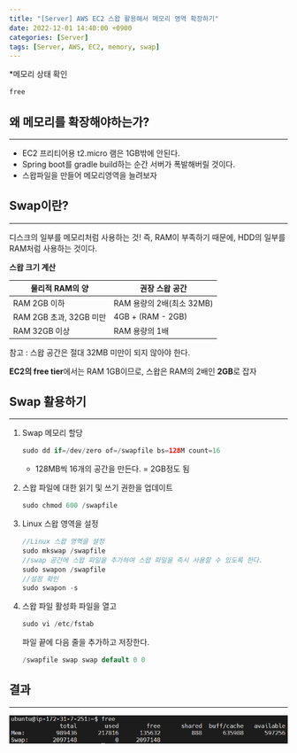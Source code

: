 ```yaml
---
title: "[Server] AWS EC2 스왑 활용해서 메모리 영역 확장하기"
date: 2022-12-01 14:40:00 +0900
categories: [Server]
tags: [Server, AWS, EC2, memory, swap]
---
```

*메모리 상태 확인

```java
free
```

## 왜 메모리를 확장해야하는가?

---

- EC2 프리티어용 t2.micro 램은 1GB밖에 안된다.
- Spring boot를 gradle build하는 순간 서버가 폭발해버릴 것이다.
- 스왑파일을 만들어 메모리영역을 늘려보자

## Swap이란?

---

디스크의 일부를 메모리처럼 사용하는 것! 즉, RAM이 부족하기 때문에, HDD의 일부를 RAM처럼 사용하는 것이다.

**스왑 크기 계산**

| 물리적 RAM의 양 | 권장 스왑 공간 |
| --- | --- |
| RAM 2GB 이하 | RAM 용량의 2배(최소 32MB) |
| RAM 2GB 초과, 32GB 미만 | 4GB + (RAM - 2GB) |
| RAM 32GB 이상 | RAM 용량의 1배 |

참고 : 스왑 공간은 절대 32MB 미만이 되지 않아야 한다.

**EC2의 free tier**에서는 RAM 1GB이므로, 스왑은 RAM의 2배인 **2GB**로 잡자

## Swap 활용하기

---

1. Swap 메모리 할당
    
    ```java
    sudo dd if=/dev/zero of=/swapfile bs=128M count=16
    ```
    
    - 128MB씩 16개의 공간을 만든다. = 2GB정도 됨

1. 스왑 파일에 대한 읽기 및 쓰기 권한을 업데이트
    
    ```java
    sudo chmod 600 /swapfile
    ```
    
2. Linux 스왑 영역을 설정
    
    ```java
    //Linux 스왑 영역을 설정
    sudo mkswap /swapfile
    //swap 공간에 스왑 파일을 추가하여 스왑 파일을 즉시 사용할 수 있도록 한다.
    sudo swapon /swapfile
    //설정 확인
    sudo swapon -s
    ```
    
3. 스왑 파일 활성화
    파일을 열고

    ```java
    sudo vi /etc/fstab
    ```
    
    파일 끝에 다음 줄을 추가하고 저장한다.
    
    ```java
    /swapfile swap swap default 0 0
    ```
    

## 결과

---

<img src="/assets/img/post/aws_ec2_memory_expansion_result.png"/>
